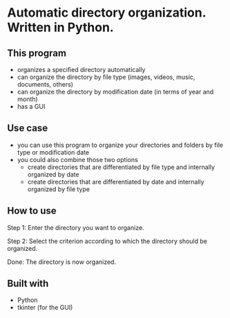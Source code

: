 # Automatic directory organization. Written in Python.

## This program
  - organizes a specified directory automatically
  - can organize the directory by file type (images, videos, music, documents, others)
  - can organize the directory by modification date (in terms of year and month)
  - has a GUI

## Use case
  - you can use this program to organize your directories and folders by file type or modification date
  - you could also combine those two options
    - create directories that are differentiated by file type and internally organized by date
    - create directories that are differentiated by date and internally organized by file type

## How to use
  Step 1: Enter the directory you want to organize.
  
  Step 2: Select the criterion according to which the directory should be organized.
  
  Done: The directory is now organized.
  
## Built with
  - Python
  - tkinter (for the GUI)

